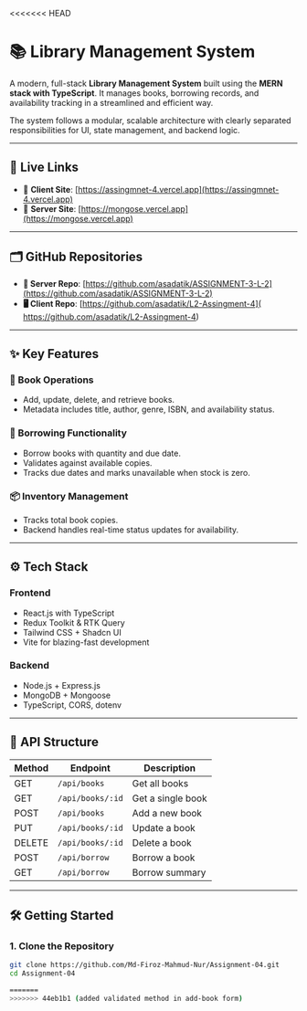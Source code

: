 <<<<<<< HEAD
# 📚 Library Management System

A modern, full-stack **Library Management System** built using the **MERN stack with TypeScript**. It manages books, borrowing records, and availability tracking in a streamlined and efficient way.

The system follows a modular, scalable architecture with clearly separated responsibilities for UI, state management, and backend logic.

---

## 🚀 Live Links

- 🔗 **Client Site**: [https://assingmnet-4.vercel.app](https://assingmnet-4.vercel.app)
- 🔗 **Server Site**: [https://mongose.vercel.app](https://mongose.vercel.app)

---

## 🗂️ GitHub Repositories

- **🔧 Server Repo**: [https://github.com/asadatik/ASSIGNMENT-3-L-2](https://github.com/asadatik/ASSIGNMENT-3-L-2)
- **🖥️ Client Repo**: [https://github.com/asadatik/L2-Assingment-4]( https://github.com/asadatik/L2-Assingment-4)

---

## ✨ Key Features

### 📘 Book Operations
- Add, update, delete, and retrieve books.
- Metadata includes title, author, genre, ISBN, and availability status.

### 📖 Borrowing Functionality
- Borrow books with quantity and due date.
- Validates against available copies.
- Tracks due dates and marks unavailable when stock is zero.

### 📦 Inventory Management
- Tracks total book copies.
- Backend handles real-time status updates for availability.

---

## ⚙️ Tech Stack

### Frontend
- React.js with TypeScript
- Redux Toolkit & RTK Query
- Tailwind CSS + Shadcn UI
- Vite for blazing-fast development

### Backend
- Node.js + Express.js
- MongoDB + Mongoose
- TypeScript, CORS, dotenv

---

## 🔄 API Structure

| Method | Endpoint          | Description                   |
|--------|-------------------|-------------------------------|
| GET    | `/api/books`      | Get all books                 |
| GET    | `/api/books/:id`  | Get a single book             |
| POST   | `/api/books`      | Add a new book                |
| PUT    | `/api/books/:id`  | Update a book                 |
| DELETE | `/api/books/:id`  | Delete a book                 |
| POST   | `/api/borrow`     | Borrow a book                 |
| GET    | `/api/borrow`     | Borrow summary                |

---

## 🛠️ Getting Started

### 1. Clone the Repository

```bash
git clone https://github.com/Md-Firoz-Mahmud-Nur/Assignment-04.git
cd Assignment-04

=======
>>>>>>> 44eb1b1 (added validated method in add-book form)
